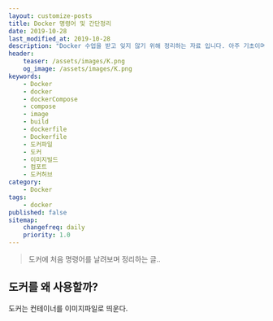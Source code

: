 ```yaml
---
layout: customize-posts
title: Docker 명령어 및 간단정리
date: 2019-10-28
last_modified_at: 2019-10-28
description: "Docker 수업을 받고 잊지 않기 위해 정리하는 자료 입니다. 아주 기초이며 간단한 명령어 정리."
header:
    teaser: /assets/images/K.png
    og_image: /assets/images/K.png
keywords:
    - Docker
    - docker
    - dockerCompose
    - compose
    - image
    - build
    - dockerfile
    - Dockerfile
    - 도커파일
    - 도커
    - 이미지빌드
    - 컴포트
    - 도커허브
category:
    - Docker
tags:
    - docker
published: false
sitemap: 
    changefreq: daily
    priority: 1.0
---
```


> 도커에 처음 명령어를 날려보며 정리하는 글..  

## 도커를 왜 사용할까?

도커는 컨테이너를 이미지파일로 띄운다.
